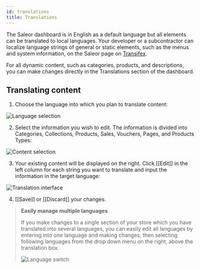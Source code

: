 ```yaml
---
id: translations
title: Translations
---
```


The Saleor dashboard is in English as a default language but all elements can be translated to local languages. Your developer or a subcontractor can localize language strings of general or static elements, such as the menus and system information, on the Saleor page on [Transifex](https://www.transifex.com/mirumee/saleor-1/).

For all dynamic content, such as categories, products, and descriptions, you can make changes directly in the Translations section of the dashboard.


## Translating content

1. Choose the language into which you plan to translate content:

![Language selection](assets/dashboard-translations/1.png)

2. Select the information you wish to edit. The information is divided into Categories, Collections, Products, Sales, Vouchers, Pages, and Products Types:

![Content selection](assets/dashboard-translations/2.png)

3. Your existing content will be displayed on the right. Click [[Edit]] in the left column for each string you want to translate and input the information in the target language:

![Translation interface](assets/dashboard-translations/3.png)

4. [[Save]] or [[Discard]] your changes.

> **Easily manage multiple languages**
>
> If you make changes to a single section of your store which you have translated into several languages, you can easily edit all languages by entering into one language and making changes, then selecting following languages from the drop down menu on the right, above the translation box.
>
> ![Language switch](assets/dashboard-translations/4.png)